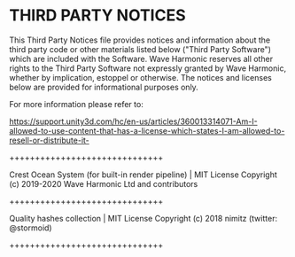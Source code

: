 # THIRD PARTY NOTICES
This Third Party Notices file provides notices and information about the third party code or other materials listed below ("Third Party Software") which are included with the Software. Wave Harmonic reserves all other rights to the Third Party Software not expressly granted by Wave Harmonic, whether by implication, estoppel or otherwise. The notices and licenses below are provided for informational purposes only.

For more information please refer to:

https://support.unity3d.com/hc/en-us/articles/360013314071-Am-I-allowed-to-use-content-that-has-a-license-which-states-I-am-allowed-to-resell-or-distribute-it-

++++++++++++++++++++++++++++++

Crest Ocean System (for built-in render pipeline) | MIT License
Copyright (c) 2019-2020 Wave Harmonic Ltd and contributors

++++++++++++++++++++++++++++++

Quality hashes collection | MIT License
Copyright (c) 2018 nimitz (twitter: @stormoid)

++++++++++++++++++++++++++++++
